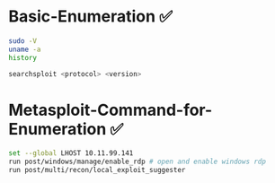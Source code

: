 # Basic-Enumeration ✅
```bash
sudo -V
uname -a
history

searchsploit <protocol> <version>
```

# Metasploit-Command-for-Enumeration ✅
```bash
set --global LHOST 10.11.99.141
run post/windows/manage/enable_rdp # open and enable windows rdp  
run post/multi/recon/local_exploit_suggester
```
